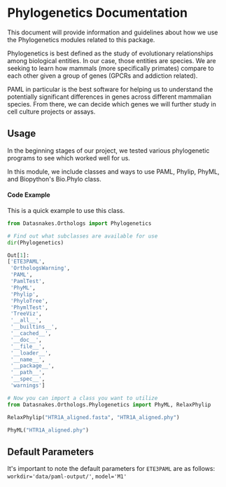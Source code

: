 Phylogenetics Documentation
=============================
This document will provide information and guidelines about how we use the
Phylogenetics modules related to this package.

Phylogenetics is best defined as the study of evolutionary relationships among
biological entities. In our case, those entities are species. We are seeking to
learn how mammals (more specifically primates) compare to each other given a group
of genes (GPCRs and addiction related).

PAML in particular is the best software for helping us to understand the potentially
significant differences in genes across different mammalian species. From there, we can
decide which genes we will further study in cell culture projects or assays.

Usage
-----

In the beginning stages of our project, we tested various phylogenetic programs
to see which worked well for us.

In this module, we include classes and ways to use PAML, Phylip, PhyML, and
Biopython's Bio.Phylo class.


#### Code Example

This is a quick example to use this class.

``` python
from Datasnakes.Orthologs import Phylogenetics

# Find out what subclasses are available for use
dir(Phylogenetics)

Out[1]:
['ETE3PAML',
 'OrthologsWarning',
 'PAML',
 'PamlTest',
 'PhyML',
 'Phylip',
 'PhyloTree',
 'PhymlTest',
 'TreeViz',
 '__all__',
 '__builtins__',
 '__cached__',
 '__doc__',
 '__file__',
 '__loader__',
 '__name__',
 '__package__',
 '__path__',
 '__spec__',
 'warnings']

# Now you can import a class you want to utilize
from Datasnakes.Orthologs.Phylogenetics import PhyML, RelaxPhylip

RelaxPhylip("HTR1A_aligned.fasta", "HTR1A_aligned.phy")

PhyML("HTR1A_aligned.phy")


```


Default Parameters
-------------------

It's important to note the default parameters for `ETE3PAML` are as follows:
 `workdir='data/paml-output/'`, `model='M1'`

